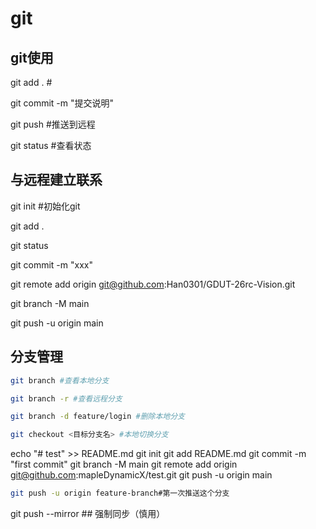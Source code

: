 # git

## git使用

git add .  #

git commit -m "提交说明"

git push #推送到远程

git status #查看状态

## 与远程建立联系

git init #初始化git

git add .

git status

git commit -m  "xxx"

git remote add origin git@github.com:Han0301/GDUT-26rc-Vision.git

git branch -M main

git push -u origin main

## 分支管理

```bash
git branch #查看本地分支
```

```bash
git branch -r #查看远程分支
```

```bash
git branch -d feature/login #删除本地分支
```

```bash
git checkout <目标分支名> #本地切换分支
```

echo "# test" >> README.md
git init
git add README.md
git commit -m "first commit"
git branch -M main
git remote add origin git@github.com:mapleDynamicX/test.git
git push -u origin main

```bash
git push -u origin feature-branch#第一次推送这个分支
```

git push --mirror ## 强制同步（慎用）
